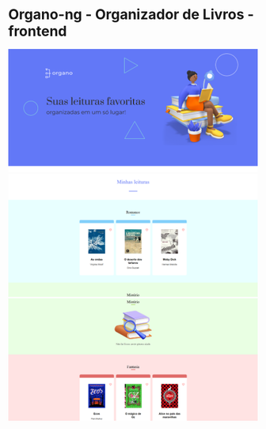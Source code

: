 # Organo-ng - Organizador de Livros - frontend

![screenshot01](https://github.com/oadcavalcante/organo-ng/blob/main/public/screenshots/1.png)
![screenshot02](https://github.com/oadcavalcante/organo-ng/blob/main/public/screenshots/2.png)
![screenshot03](https://github.com/oadcavalcante/organo-ng/blob/main/public/screenshots/3.png)
